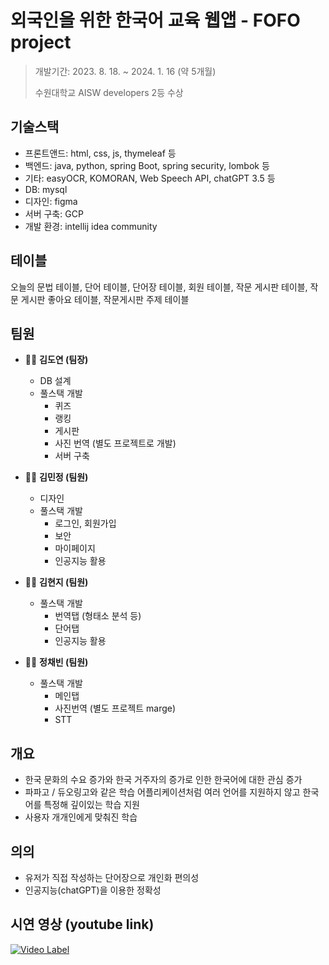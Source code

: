 # 외국인을 위한 한국어 교육 웹앱 - FOFO project

> 개발기간: 2023. 8. 18. ~ 2024. 1. 16 (약 5개월)
> 
> 수원대학교 AISW developers 2등 수상


## 기술스택 
- 프론트앤드: html, css, js, thymeleaf 등 
- 백엔드: java, python, spring Boot, spring security, lombok 등
- 기타: easyOCR, KOMORAN, Web Speech API, chatGPT 3.5 등 
- DB: mysql 
- 디자인: figma 
- 서버 구축: GCP 
- 개발 환경: intellij idea community

## 테이블
오늘의 문법 테이블, 단어 테이블, 단어장 테이블, 회원 테이블, 작문 게시판 테이블, 작문 게시판 좋아요 테이블, 작문게시판 주제 테이블

## 팀원
* 🙋‍♀️ **김도연 (팀장)**
    * DB 설계
    * 풀스택 개발
         * 퀴즈
         * 랭킹
         * 게시판
         * 사진 번역 (별도 프로젝트로 개발)
         * 서버 구축
         
* 🙋‍♀️ **김민정 (팀원)**
     * 디자인
     * 풀스택 개발
         * 로그인, 회원가입
         * 보안
         * 마이페이지
         * 인공지능 활용
           
* 🙋‍♀️ **김현지 (팀원)**
     * 풀스택 개발
         * 번역탭 (형태소 분석 등)
         * 단어탭
         * 인공지능 활용
         
* 🙋‍♀️ **정채빈 (팀원)**
     * 풀스택 개발
         * 메인탭
         * 사진번역 (별도 프로젝트 marge)
         * STT
      
       
## 개요
- 한국 문화의 수요 증가와 한국 거주자의 증가로 인한 한국어에 대한 관심 증가
- 파파고 / 듀오링고와 같은 학습 어플리케이션처럼 여러 언어를 지원하지 않고 한국어를 특정해 깊이있는 학습 지원
- 사용자 개개인에게 맞춰진 학습


## 의의
- 유저가 직접 작성하는 단어장으로 개인화 편의성
- 인공지능(chatGPT)을 이용한 정확성

## 시연 영상 (youtube link)
[![Video Label](http://img.youtube.com/vi/BO8khcoMTKI/0.jpg)](https://youtu.be/BO8khcoMTKI?si=oYP0mUihx44VAjVH)
